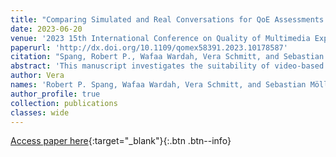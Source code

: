 ```yaml
---
title: "Comparing Simulated and Real Conversations for QoE Assessments: Insights from ARKit-Based Facial Configuration Analyses"
date: 2023-06-20
venue: '2023 15th International Conference on Quality of Multimedia Experience (QoMEX), pp. 224-227. IEEE, 2023.'
paperurl: 'http://dx.doi.org/10.1109/qomex58391.2023.10178587'
citation: "Spang, Robert P., Wafaa Wardah, Vera Schmitt, and Sebastian Möller. \"Comparing Simulated and Real Conversations for QoE Assessments: Insights from ARKit-Based Facial Configuration Analyses.\" In 2023 15th International Conference on Quality of Multimedia Experience (QoMEX), pp. 224-227. IEEE, 2023."
abstract: 'This manuscript investigates the suitability of video-based conversation simulations for studying human reactions to quality degradations, focusing on facial configurations as a proxy for QoE. We analyze data from two distinct studies: a video-simulated video-telephony scenario using the storytime dataset, where participants passively watched videos, and a second study involving real conversations between participants. In both studies, facial features were continuously recorded using Apple''s iOS ARKit API. We identify a factor structure of facial features that significantly relates to participants'' QoE ratings in the first study and validate its robustness by replicating it in the second, independent study. Our findings suggest statistically significant estimations of QoE ratings across both paradigms, demonstrating the suitability of passive conversation simulations for studying human reactions to quality degradation. We assess the value of the proposed approach at its present stage and conclude that it can be a valuable tool when used in conjunction with other methods, as its predictive capabilities are still not robust enough to rely solely on this analysis technique.'
author: Vera
names: 'Robert P. Spang, Wafaa Wardah, Vera Schmitt, and Sebastian Möller'
author_profile: true
collection: publications
classes: wide
---
```


[Access paper here](http://dx.doi.org/10.1109/qomex58391.2023.10178587){:target="_blank"}{:.btn .btn--info}


